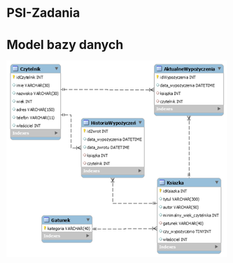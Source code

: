 # PSI-Zadania

# Model bazy danych
![alt text](https://raw.githubusercontent.com/Jankorepo/PSI-Zadania/master/poprawiony_model_bd.png)

